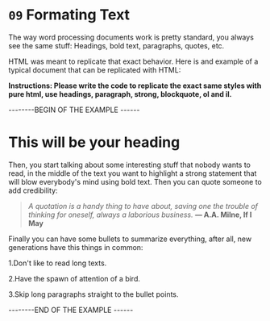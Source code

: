 # `09` Formating Text


The way word processing documents work is pretty standard, you always see the same stuff: Headings, bold text, paragraphs, quotes, etc.

HTML was meant to replicate that exact behavior. Here is and example of a typical document that can be replicated with HTML:


**Instructions:
Please write the code to replicate the exact same styles with pure html, use headings, paragraph, strong, blockquote, ol and il.**

--------BEGIN OF THE EXAMPLE ------

# This will be your heading

Then, you start talking about some interesting stuff that nobody wants to read, in the middle of the text you want to highlight a strong statement that will blow everybody's mind using bold text. Then you can quote someone to add credibility:

>*A quotation is a handy thing to have about, saving one the trouble of thinking for oneself, always a laborious business.*
**― A.A. Milne, If I May**

Finally you can have some bullets to summarize everything, after all, new generations have this things in common:

1.Don't like to read long texts.

2.Have the spawn of attention of a bird.

3.Skip long paragraphs straight to the bullet points.

--------END OF THE EXAMPLE ------
